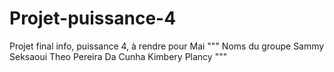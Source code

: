 # Projet-puissance-4
Projet final info, puissance 4, à rendre pour Mai 
""" Noms du groupe
    Sammy Seksaoui
    Theo Pereira Da Cunha
    Kimbery Plancy """
